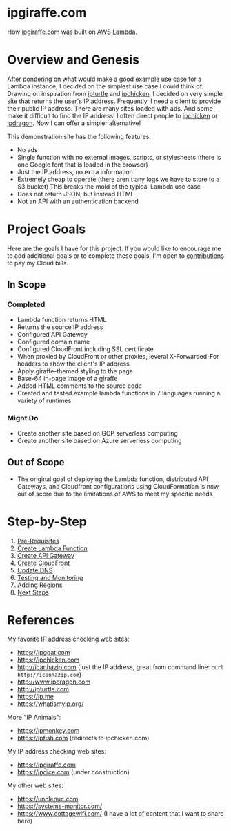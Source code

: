 # ipgiraffe.com
How [ipgiraffe.com](https://www.ipgiraffe.com) was built on [AWS Lambda](https://aws.amazon.com/pm/lambda/).

# Overview and Genesis
After pondering on what would make a good example use case for a Lambda instance, I decided on the simplest use case I could think of. Drawing on inspiration from [ipturtle](http://ipturtle.com) and [ipchicken](https://ipchicken.com), I decided on very simple site that returns the user's IP address. Frequently, I need a client to provide their public IP address. There are many sites loaded with ads. And some make it difficult to find the IP address! I often direct people to [ipchicken](https://ipchicken.com) or [ipdragon](http://ipdragon.com). Now I can offer a simpler alternative!

This demonstration site has the following features:
- No ads
- Single function with no external images, scripts, or stylesheets (there is one Google font that is loaded in the browser)
- Just the IP address, no extra information
- Extremely cheap to operate (there aren't any logs we have to store to a S3 bucket)
This breaks the mold of the typical Lambda use case
- Does not return JSON, but instead HTML
- Not an API with an authentication backend

# Project Goals
Here are the goals I have for this project. If you would like to encourage me to add additional goals or to complete these goals,  I'm open to [contributions](https://account.venmo.com/u/unclenuc) to pay my Cloud bills.
## In Scope
### Completed
- Lambda function returns HTML
- Returns the source IP address
- Configured API Gateway
- Configured domain name
- Configured CloudFront including SSL certificate
- When proxied by CloudFront or other proxies, leveral X-Forwarded-For headers to show the client's IP address
- Apply giraffe-themed styling to the page
- Base-64 in-page image of a giraffe
- Added HTML comments to the source code
- Created and tested example lambda functions in 7 languages running a variety of runtimes
### Might Do
- Create another site based on GCP serverless computing
- Create another site based on Azure serverless computing
## Out of Scope
- The original goal of deploying the Lambda function, distributed API Gateways, and Cloudfront configurations using CloudFormation is now out of score due to the limitations of AWS to meet my specific needs

# Step-by-Step
1. [Pre-Requisites](1_Prerequisites.md)
2. [Create Lambda Function](2_Lambda_Function.md)
3. [Create API Gateway](3_API_Gateway.md)
4. [Create CloudFront](4_CloudFront.md)
5. [Update DNS](5_Route_53.md)
6. [Testing and Monitoring](6_Testing_and_Monitoring.md)
7. [Adding Regions](7_Regions.md)
8. [Next Steps](8_Next_Steps.md)

# References
My favorite IP address checking web sites:
- https://ipgoat.com
- https://ipchicken.com
- http://icanhazip.com (just the IP address, great from command line: `curl http://icanhazip.com`)
- http://www.ipdragon.com
- http://ipturtle.com
- https://ip.me
- https://whatismyip.org/

More "IP Animals":
- https://ipmonkey.com
- https://ipfish.com (redirects to ipchicken.com)

My IP address checking web sites:
- https://ipgiraffe.com
- https://ipdice.com (under construction)

My other web sites:
- https://unclenuc.com
- https://systems-monitor.com/
- https://www.cottagewifi.com/ (I have a lot of content that I want to share here)
